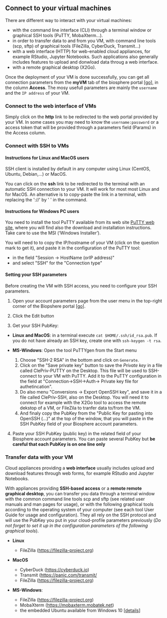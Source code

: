 ## Connect to your virtual machines

There are different way to interact with your virtual machines:
* with the command line interface (CLI) through a terminal window or graphical SSH tools (PuTTY, MobaXterm...).
* in order to transfer data to and from you VM, with command line tools (scp, sftp) of graphical tools (FileZilla, CyberDuck, Transmit...)
* with a web interface (HTTP) for web-enabled cloud appliances, for example RStudio, Jupyter Notebooks. Such applications also generally includes features to upload and donwload data throug a web interface.
* with a remote graphical desktop (X2Go).

Once the deployment of your VM is done successfully, you can get all connection parameters from the **myVM** tab of the biosphere portal
[[go](https://biosphere.france-bioinformatique.fr/cloud)], in the column **Access**. The mosy usefull parameters are mainly the `username` and the `IP address` of your VM.

### Connect to the web interface of VMs

Simply click on the **http** link to be redirected to the web portal provided by your VM. In some cases you may need to know the `username:password` or a access token that will be provided through a parameters field (Params) in the Access column.

### Connect with SSH to VMs

#### Instructions for Linux and MacOS users

SSH client is installed by default in any computer using Linux (CentOS, Ubuntu, Debian,...) or MacOS. 

You can click on the **ssh** link to be redirected to the terminal with an automatic SSH connection to  your VM. It will work for most most Linux and for MacOS. An alternative is to copy-paste the link in a terminal, with replacing the '://' by ' ' in the command.

#### Instructions for Windows PC users

You need to install the tool PuTTY available from its web site [PuTTY web site](http://www.putty.org/),
where you will find also the download and installation instructions. Take care to use the MSI (‘Windows Installer’).

You will need to to copy the IP/hostname of your VM (click on the question mark to get it), and paste it in the configuration of the PuTTY tool:
  * in the field "Session -> HostName (orIP address)"
  * and select "SSH" for the "Connection type"

#### Setting your SSH parameters

Before creating the VM with SSH access, you need to configure your SSH parameters.

1. Open your account parameters page from the user menu in the top-right corner of the Biopshere portal
[[go](https://biosphere.france-bioinformatique.fr/cloudweb_account/settings/)].

2. Click the Edit button

3. Get your SSH PubKey:

  * **Linux and MacOS**: in a terminal execute `cat $HOME/.ssh/id_rsa.pub`.
If you do not have already an SSH key, create one with `ssh-keygen -t rsa`.

  * **MS-Windows**: Open the tool PuTTYgen from the Start menu
    1. Choose "SSH-2 RSA" in the bottom and click on `Generate`.
    2. Click on the "Save private key" button to save the *Private key* in a file called ClePriv-PUTTY on the Desktop.
  This file will be used to SSH-connect to your VM with PuTTY. Add it to the PuTTY configuration in the field at
  "Connection->SSH->Auth-> Private key file for authetincation".
    3. Do also menu "Conversions -> Export OpenSSH key", and save it in a file called ClePriv-SSH, also on the Desktop.
  You will need it to connect for example with the X2Go tool to access the remote dekstop of a VM, or FileZila to tranfer data to/from the VM.
    4. And finaly copy the PubKey from the "Public Key for pasting into OpenSSH (...)" at the top of the window, that you will paste in the SSH PubKey field of your Biosphere account parameters.

4. Paste your SSH PubKey (public key) in the related field of your Biosphere account parameters. You can paste several PubKey but
**be careful that each PubKey is on one line only**

### Transfer data with your VM

Cloud appliances providing a **web interface** usually includes upload and download features through web forms, for example RStudio and Jupyter Notebooks.

With appliances providing **SSH-based access** or a **remote remote graphical desktop**, you can transfer you data through a terminal window with the common command line tools scp and sftp (see related user manuals and man pages for usage), or with the following graphical tools according to the operating system of your computer (see each tool User Guide for usage and configuration). They all rely on the SSH protocol and will use the PubKey you put in your cloud-profile parameters previously (*Do not forget to set it up in the configuration parameters of the following graphical tools*).

* **Linux**
  - FileZilla (https://filezilla-project.org)

* **MacOS**
  - CyberDuck (https://cyberduck.io)
  - Transmit (https://panic.com/transmit/
  - FileZilla (https://filezilla-project.org)

* **MS-Windows**:
  - FileZilla (https://filezilla-project.org)
  - MobaXterm (https://mobaxterm.mobatek.net)
  - the embedded Ubuntu available from Windows 10 [[details](https://docs.microsoft.com/en-us/windows/wsl/install-win10)]



